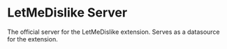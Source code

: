 # LetMeDislike Server

The official server for the LetMeDislike extension. Serves as a datasource for the extension.

